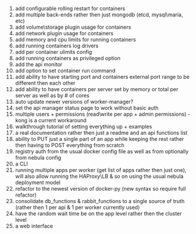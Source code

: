 1. add configurable rolling restart for containers
2. add multiple back-ends rather then just mongodb (etcd, mysql\maria, etc)
3. add volume\storage plugin usage for containers
4. add network plugin usage for containers
5. add memory and cpu limits for running containers
6. add running containers log drivers
7. add per container ulimits config
8. add running containers as privileged option
9. add the api monitor
10. add option to set container run command 
11. add ability to have starting port and containers external port range to be different then each other
12. add ability to have containers per server set by memory or total per server as well as by # of cores
13. auto update newer versions of worker-manager?
14. set the api manager status page to work without basic auth
15. multiple users + permissions (read\write per app + admin permissions) - kong is a current workaround
16. walkthrough tutorial of setting everything up + examples
17. a real documentation rather then just a readme and an api functions list
18. ability to PUT just a single part of an app while keeping the rest rather then having to POST everything from scratch
19. registry auth from the usual docker config file as well as from optionally from nebula config
20. a CLI
21. running multiple apps per worker (get list of apps rather then just one), will also allow running the HAProxy\LB & so on using the usual nebula deployment model
22. refactor to the newest version of docker-py (new syntax so require full refactor)
23. consolidate db_functions & rabbit_functions to a single source of truth (rather then 1 per api & 1 per worker currently used)
24. have the random wait time be on the app level rather then the cluster level
25. a web interface